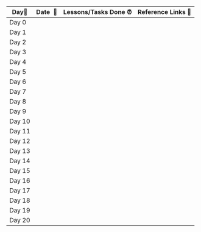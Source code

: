 |**Day:pushpin:**|**Date &nbsp;:calendar:**|**Lessons/Tasks Done :alarm_clock:**| **Reference Links :link:**|
|------|-----------------|--------------------|---------------------|
|Day 0| |  | |
|Day 1| |  | |
|Day 2| |  | |
|Day 3| |  | |
|Day 4| |  | |
|Day 5| |  | |
|Day 6| |  | |
|Day 7| |  | |
|Day 8| |  | |
|Day 9| |  | |
|Day 10| |  | |
|Day 11| |  | |
|Day 12| |  | |
|Day 13| |  | |
|Day 14| |  | |
|Day 15| |  | |
|Day 16| |  | |
|Day 17| |  | |
|Day 18| |  | |
|Day 19| |  | |
|Day 20| |  | |
